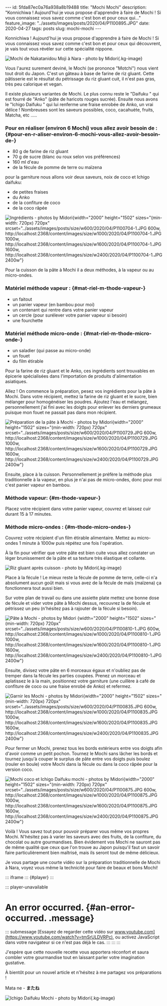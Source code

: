 \-\-- id: 5fda87ec0a76a938a8b19488 title: \"Mochi Mochi\" description:
\"Konnichiwa ! Aujourd\'hui je vous propose d\'apprendre à faire de
Mochi ! Si vous connaissez vous savez comme c\'est bon et pour ceux
qui...\" feature_image: \"../assets/images/posts/2020/04/P1100895.JPG\"
date: 2020-04-27 tags: posts slug: mochi-mochi \-\--

Konnichiwa ! Aujourd\'hui je vous propose d\'apprendre à faire de Mochi
! Si vous connaissez vous savez comme c\'est bon et pour ceux qui
découvrent, je vais tout vous révéler sur cette spécialité nippone.

![Mochi de Nakatanidou Moji à Nara - photo by
Midori](../assets/images/posts/2020/04/IMG_20191203_111853.jpg){.kg-image}

Vous l\'aurez surement deviné, le Mochi (se prononce \"Motchi\") nous
vient tout droit du Japon. C\'est un gâteau à base de farine de riz
gluant. Cette pâtisserie est le résultat du pétrissage du riz gluant
cuit, il n\'est pas gras, très peu calorique et vegan.  

Il existe plusieurs variantes de Mochi. Le plus connu reste le \"Daifuku
\" qui est fourré de \"Anko\" (pâte de haricots rouges sucrée). Ensuite
nous avons le \"Ichigo Daifuku \" qui lui renferme une fraise enrobée de
Anko, un vrai délice ! Nombreuses sont les saveurs possibles, coco,
cacahuète, fruits, Matcha, etc \.....

### Pour en réaliser (environ 6 Mochi) vous allez avoir besoin de : {#pour-en-r-aliser-environ-6-mochi-vous-allez-avoir-besoin-de-}

-   80 g de farine de riz gluant
-   70 g de sucre (blanc ou roux selon vos préférences)
-   160 ml d\'eau
-   de la fécule de pomme de terre ou maïzena

pour la garniture nous allons voir deux saveurs, noix de coco et Ichigo
daifuku:

-   de petites fraises
-   du Anko
-   de la confiture de coco
-   de la coco râpée  

![Ingrédients - photos by
Midori](../assets/images/posts/2020/04/P1100704-1.JPG){width="2000"
height="1502" sizes="(min-width: 720px) 720px"
srcset="../assets/images/posts/size/w600/2020/04/P1100704-1.JPG 600w, http://localhost:2368/content/images/size/w1000/2020/04/P1100704-1.JPG 1000w, http://localhost:2368/content/images/size/w1600/2020/04/P1100704-1.JPG 1600w, http://localhost:2368/content/images/size/w2400/2020/04/P1100704-1.JPG 2400w"}

Pour la cuisson de la pâte à Mochi il a deux méthodes, à la vapeur ou au
micro-ondes.

### Matériel méthode vapeur : {#mat-riel-m-thode-vapeur-}

-   un faitout
-   un panier vapeur (en bambou pour moi)
-   un contenant qui rentre dans votre panier vapeur
-   un cercle (pour surélever votre panier vapeur si besoin)
-   une fourchette

### Matériel méthode micro-onde : {#mat-riel-m-thode-micro-onde-}

-   un saladier (qui passe au micro-onde)
-   un fouet
-   du film étirable

Pour la farine de riz gluant et le Anko, ces ingrédients sont trouvables
en épicerie spécialisées dans l\'importation de produits d\'alimentation
asiatiques.

Allez ! On commence la préparation, pesez vos ingrédients pour la pâte à
Mochi. Dans votre récipient, mettez la farine de riz gluant et le sucre,
bien mélanger pour homogénéiser les poudres. Ajoutez l\'eau et mélangez,
personnellement j\'ai fini avec les doigts pour enlever les derniers
grumeaux puisque mon fouet ne passait pas dans mon récipient.  

![Préparation de la pâte à Mochi - photos by
Midori](../assets/images/posts/2020/04/P1100729.JPG){width="2000"
height="1502" sizes="(min-width: 720px) 720px"
srcset="../assets/images/posts/size/w600/2020/04/P1100729.JPG 600w, http://localhost:2368/content/images/size/w1000/2020/04/P1100729.JPG 1000w, http://localhost:2368/content/images/size/w1600/2020/04/P1100729.JPG 1600w, http://localhost:2368/content/images/size/w2400/2020/04/P1100729.JPG 2400w"}

Ensuite, place à la cuisson. Personnellement je préfère la méthode plus
traditionnelle à la vapeur, en plus je n\'ai pas de micro-ondes, donc
pour moi c\'est panier vapeur en bambou.

### Méthode vapeur: {#m-thode-vapeur-}

Placez votre récipient dans votre panier vapeur, couvrez et laissez cuir
durant 15 à 17 minutes.

### Méthode micro-ondes : {#m-thode-micro-ondes-}

Couvrez votre récipient d\'un film étirable alimentaire. Mettez au
micro-ondes 1 minute à 1000w puis répétez une fois l\'opération.

À la fin pour vérifier que votre pâte est bien cuite vous allez
constater un léger brunissement de la pâte et sa texture très élastique
et collante.

![Riz gluant après cuisson - photo by
Midori](../assets/images/posts/2020/04/P1100808-1.JPG){.kg-image}

Place à la fécule ! Le mieux reste la fécule de pomme de terre, celle-ci
n\'a absolument aucun goût mais si vous avez de la fécule de maïs
(maïzena) ça fonctionnera tout aussi bien.

Sur votre plan de travail ou dans une assiette plate mettez une bonne
dose de fécule et vider votre pâte à Mochi dessus, recouvrez la de
fécule et pétrissez un peu (n\'hésitez pas à rajouter de la fécule si
besoin).

![Pâte à Mochi - photos by
Midori ](../assets/images/posts/2020/04/P1100810-1.JPG){width="2000"
height="1502" sizes="(min-width: 720px) 720px"
srcset="../assets/images/posts/size/w600/2020/04/P1100810-1.JPG 600w, http://localhost:2368/content/images/size/w1000/2020/04/P1100810-1.JPG 1000w, http://localhost:2368/content/images/size/w1600/2020/04/P1100810-1.JPG 1600w, http://localhost:2368/content/images/size/w2400/2020/04/P1100810-1.JPG 2400w"}

Ensuite, divisez votre pâte en 6 morceaux égaux et n\'oubliez pas de
tremper dans la fécule les parties coupées. Prenez un morceau et
aplatissez le à la main, positionnez votre garniture (une cuillère à
café de confiture de coco ou une fraise enrobé de Anko) et refermez.

![Garnir les Mochi - photos by
Midori](../assets/images/posts/2020/04/P1100835.JPG){width="2000"
height="1502" sizes="(min-width: 720px) 720px"
srcset="../assets/images/posts/size/w600/2020/04/P1100835.JPG 600w, http://localhost:2368/content/images/size/w1000/2020/04/P1100835.JPG 1000w, http://localhost:2368/content/images/size/w1600/2020/04/P1100835.JPG 1600w, http://localhost:2368/content/images/size/w2400/2020/04/P1100835.JPG 2400w"}

Pour fermer un Mochi, prenez tous les bords extérieurs entre vos doigts
afin d\'avoir comme un petit pochon. Tournez le Mochi sans lâcher les
bords et tournez jusqu\'à couper le surplus de pâte entre vos doigts
puis boulez (rouler en boule) votre Mochi dans la fécule ou dans la coco
râpée pour la version coco.

![Mochi coco et Ichigo Daifuku mochi - photos by
Midori](../assets/images/posts/2020/04/P1100875.JPG){width="2000"
height="1502" sizes="(min-width: 720px) 720px"
srcset="../assets/images/posts/size/w600/2020/04/P1100875.JPG 600w, http://localhost:2368/content/images/size/w1000/2020/04/P1100875.JPG 1000w, http://localhost:2368/content/images/size/w1600/2020/04/P1100875.JPG 1600w, http://localhost:2368/content/images/size/w2400/2020/04/P1100875.JPG 2400w"}

Voilà ! Vous savez tout pour pouvoir préparer vous même vos propres
Mochi. N\'hésitez pas à varier les saveurs avec des fruits, de la
confiture, du chocolat ou autre gourmandises. Bien évidement vos Mochi
ne sauront pas de même qualité que ceux que l\'on trouve au Japon
puisqu\'il faut un savoir faire particulièrement bien maîtrisé, mais ils
seront tout de même délicieux.

Je vous partage une courte vidéo sur la préparation traditionnelle de
Mochi à Nara, voyez vous même la technicité pour faire de beaux et bons
Mochi!

::: iframe
::: {#player}
:::

::: player-unavailable
# An error occurred. {#an-error-occurred. .message}

::: submessage
[Essayez de regarder cette vidéo sur
www.youtube.com](https://www.youtube.com/watch?v=tmSrULDVRPc), ou
activez JavaScript dans votre navigateur si ce n\'est pas déjà le cas.
:::
:::
:::

J\'espère que cette nouvelle recette vous apportera réconfort et saura
combler votre gourmandise tout en laissant parler votre imagination
gustative.

À bientôt pour un nouvel article et n\'hésitez à me partagez vos
préparations !

Mata ne -
**********************************************************************************************************************************************************************************************************************************************************************************************************************************************************************************************************************************************************************************************************************************************************************************************************************************************************************************************************************************************************************************************************************************************************************************************************************************************************************************************************************************************************************************************************************************************************************************************************************************************************************************************************************************************************************************************************************************************************************************************************************************************************************************************************************************************************************************************************************************************************************************************************************************************************************************************************************************************************************************************************************************************************************************************またね**********************************************************************************************************************************************************************************************************************************************************************************************************************************************************************************************************************************************************************************************************************************************************************************************************************************************************************************************************************************************************************************************************************************************************************************************************************************************************************************************************************************************************************************************************************************************************************************************************************************************************************************************************************************************************************************************************************************************************************************************************************************************************************************************************************************************************************************************************************************************************************************************************************************************************************************************************************************************************************************************************************************************************************************************

![Ichigo Daifuku Mochi - photo by
Midori](../assets/images/posts/2020/04/P1100911.JPG){.kg-image}

